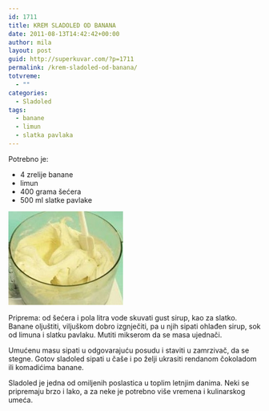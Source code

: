 ```yaml
---
id: 1711
title: KREM SLADOLED OD BANANA
date: 2011-08-13T14:42:42+00:00
author: mila
layout: post
guid: http://superkuvar.com/?p=1711
permalink: /krem-sladoled-od-banana/
totvreme:
  - ""
categories:
  - Sladoled
tags:
  - banane
  - limun
  - slatka pavlaka
---
```

Potrebno je:

  * 4 zrelije banane
  * limun
  * 400 grama šećera
  * 500 ml slatke pavlake

<img class="alignnone size-full wp-image-1713" title="bananasladoled" src="/wp-content/uploads/2011/08/bananasladoled-e1313246509174.jpg" alt="" width="229" height="187" /> 

Priprema: od šećera i pola litra vode skuvati gust sirup, kao za slatko. Banane oljuštiti, viljuškom dobro izgnječiti, pa u njih sipati ohlađen sirup, sok od limuna i slatku pavlaku. Mutiti mikserom da se masa ujednači.

Umućenu masu sipati u odgovarajuću posudu i staviti u zamrzivač, da se stegne. Gotov sladoled sipati u čaše i po želji ukrasiti rendanom čokoladom ili komadićima banane.

Sladoled je jedna od omiljenih poslastica u toplim letnjim danima. Neki se pripremaju brzo i lako, a za neke je potrebno više vremena i kulinarskog umeća.

&nbsp;